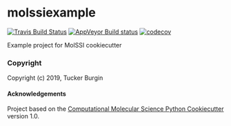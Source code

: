 molssiexample
==============================
[//]: # (Badges)
[![Travis Build Status](https://travis-ci.org/REPLACE_WITH_OWNER_ACCOUNT/molssiexample.png)](https://travis-ci.org/REPLACE_WITH_OWNER_ACCOUNT/molssiexample)
[![AppVeyor Build status](https://ci.appveyor.com/api/projects/status/REPLACE_WITH_APPVEYOR_LINK/branch/master?svg=true)](https://ci.appveyor.com/project/REPLACE_WITH_OWNER_ACCOUNT/molssiexample/branch/master)
[![codecov](https://codecov.io/gh/REPLACE_WITH_OWNER_ACCOUNT/molssiexample/branch/master/graph/badge.svg)](https://codecov.io/gh/REPLACE_WITH_OWNER_ACCOUNT/molssiexample/branch/master)

Example project for MolSSI cookiecutter

### Copyright

Copyright (c) 2019, Tucker Burgin


#### Acknowledgements
 
Project based on the 
[Computational Molecular Science Python Cookiecutter](https://github.com/molssi/cookiecutter-cms) version 1.0.
